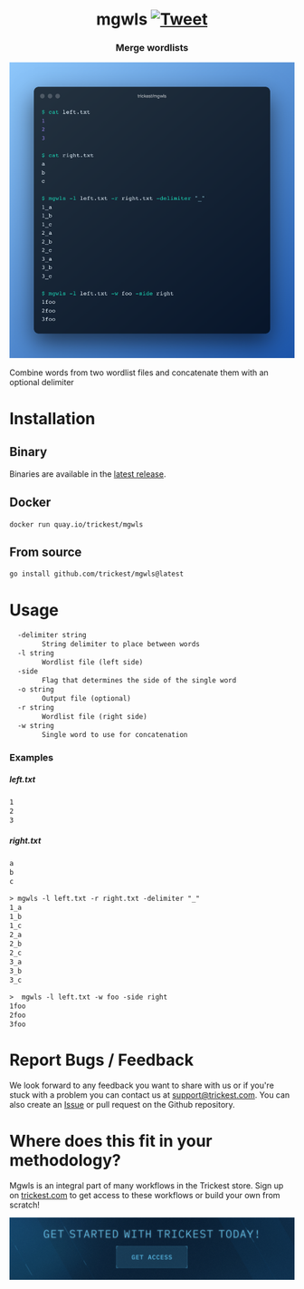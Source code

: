 <h1 align="center">mgwls <a href="https://twitter.com/intent/tweet?text=mgwls%20-%20Combine%20words%20from%20two%20wordlist%20files%20and%20concatenate%20them%20with%20an%20optional%20delimiter%20%40trick3st%0Ahttps%3A%2F%2Fgithub.com%2Ftrickest%2Fmgwls&hashtags=bugbounty,bugbountytips,infosec"><img src="https://img.shields.io/badge/Tweet--lightgrey?logo=twitter&style=social" alt="Tweet" height="20"/></a></h1>
<h3 align="center">Merge wordlists</h3>

![mgwls](mgwls.png "mgwls")

Combine words from two wordlist files and concatenate them with an optional delimiter

# Installation
## Binary
Binaries are available in the [latest release](https://github.com/trickest/mgwls/releases/latest).

## Docker
```
docker run quay.io/trickest/mgwls
```

## From source
```
go install github.com/trickest/mgwls@latest
```

# Usage
```
  -delimiter string
        String delimiter to place between words
  -l string
        Wordlist file (left side)
  -side
        Flag that determines the side of the single word
  -o string
        Output file (optional)
  -r string
        Wordlist file (right side)
  -w string
        Single word to use for concatenation
```

### Examples
##### left.txt
```
1
2
3
```

##### right.txt
```
a
b
c
```

```shell script
> mgwls -l left.txt -r right.txt -delimiter "_"
1_a
1_b
1_c
2_a
2_b
2_c
3_a
3_b
3_c
```

```shell script
>  mgwls -l left.txt -w foo -side right
1foo
2foo
3foo
```

# Report Bugs / Feedback
We look forward to any feedback you want to share with us or if you're stuck with a problem you can contact us at [support@trickest.com](mailto:support@trickest.com). You can also create an [Issue](https://github.com/trickest/mgwls/issues/new) or pull request on the Github repository.

# Where does this fit in your methodology?
Mgwls is an integral part of many workflows in the Trickest store. Sign up on [trickest.com](https://trickest.com) to get access to these workflows or build your own from scratch!

[<img src="./banner.png" />](https://trickest.io/auth/register)
